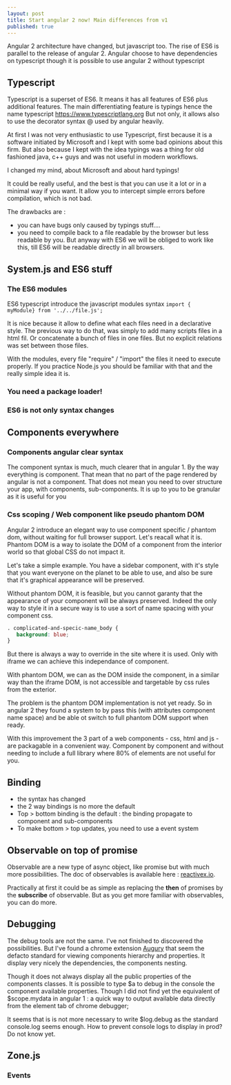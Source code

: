 ```yaml
---
layout: post
title: Start angular 2 now! Main differences from v1
published: true
---
```


Angular 2 architecture have changed, but javascript too. The rise of ES6 is parallel to the release of angular 2. 
Angular choose to have dependencies on typescript though it is possible to use angular 2 without typescript

## Typescript 

Typescript is  a superset of ES6. It means it has all features of ES6 plus additional features. The main differentiating feature is typings hence the name typescript https://www.typescriptlang.org
But not only, it allows also to use the decorator syntax @ used by angular heavily. 

At first I was not very enthusiastic to use Typescript, first because it is a software initiated by Microsoft and I kept with some bad opinions about this firm. But also because I kept with the idea typings was a thing for old fashioned java, c++ guys and was not useful in modern workflows. 

I changed my mind, about Microsoft and about hard typings! 

It could be really useful, and the best is that you can use it a lot or in a minimal way if you want. It allow you to intercept simple errors before compilation, which is not bad. 

The drawbacks are : 

* you can have bugs only caused by typings stuff....
* you need to compile back to a file readable by the browser but less readable by you. But anyway with ES6 we will be obliged to work like this, till ES6 will be readable directly in all browsers.

## System.js and ES6 stuff 


### The ES6 modules 

ES6  typescript introduce the javascript modules syntax 
`import { myModule} from '../../file.js';`

It is nice because it allow to define what each files need in a declarative style. 
The previous way to do that, was simply to add many scripts files in a html fil. Or concatenate a bunch of files in one files. But no explicit relations was set between those files. 

With the modules, every file "require" / "import" the files it need to execute properly. If you practice Node.js you should be familiar with that and the  really simple idea it is. 

### **You need a package loader!**

    
### **ES6 is not only syntax changes**

## Components everywhere 

### Components angular clear syntax

The component syntax is much, much clearer that in angular 1. By the way everything is component. That mean that no part of the page rendered by angular is not a component. 
That does not mean you need to over structure your app, with components, sub-components. 
It is up to  you to be granular as it is useful for you

### Css scoping / Web component like pseudo phantom DOM

Angular 2 introduce an elegant way to use component specific / phantom dom, without waiting for full browser support. Let's reacall what it is. Phantom DOM is a way to isolate the DOM of a component from the interior world so that global CSS do not impact it. 

Let's  take a simple example. You have a sidebar component, with it's style that you want everyone on the planet to be able to use, and also be sure that it's graphical appearance will be preserved.

Without phantom DOM, it is feasible, but you cannot garanty that the appearance of your component will be always preserved. Indeed the only way to style it in a secure way is to use a sort of name spacing with your component css. 

```css
. complicated-and-specic-name_body {   
   background: blue; 
}
```

But there is always a way to override in the site where it is used. Only with iframe we can achieve this independance of component.

With phantom DOM, we can as the DOM inside the component, in a similar way than the iframe DOM, is not accessible and targetable by css rules from the exterior. 

The problem is the phantom DOM implementation is not yet ready. 
So in angular 2 they found a system to by pass this (with attributes component name space) and be able ot switch to full phantom DOM support when ready.

With this improvement the 3 part of a web components - css, html and js - are packagable in a convenient way. Component by component and without needing to include a full library where 80% of elements are not useful for you.

## Binding 

 * the syntax has changed
 * the 2 way bindings is no more the default
 * Top > bottom binding is the default : the binding propagate to component and sub-components
 * To make bottom > top updates, you need to use a event system 
 
## Observable on top of promise

Observable are a new type of async object, like  promise but with much more possibilities. 
The doc of observables is available here : [reactivex.io](http://www.reactivex.io). 

Practically at first it could be as simple as replacing the **then** of promises 
by the **subscribe** of observable. 
But as you get more familiar with observables, you can do more.

<script src="https://gist.github.com/sinsunsan/843a9032f12df31c65fc3fbfd6518d73"></script>


## Debugging 

The debug tools are not the same. I've not finished to discovered the possibilities. But I've found a chrome extension [Augury](https://augury.angular.io) that seem the defacto standard for viewing components hierarchy and properties. It display very nicely the dependencies, the components nesting. 

Though it does not always display all the public properties of the components classes. It is possible to type $a to debug in the console the component available properties. Though I did not find  yet the equivalent of $scope.mydata in angular 1 : a quick way to output available data directly from the element tab of chrome debugger;

It seems that is is not more necessary to write $log.debug as the standard console.log seems enough. How to prevent console logs to display in prod? Do not know yet.

## Zone.js


### Events
